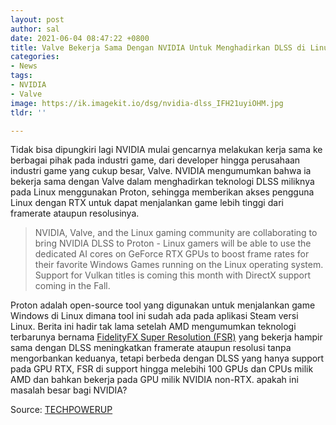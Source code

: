 ```yaml
---
layout: post
author: sal
date: 2021-06-04 08:47:22 +0800
title: Valve Bekerja Sama Dengan NVIDIA Untuk Menghadirkan DLSS di Linux
categories:
- News
tags:
- NVIDIA
- Valve
image: https://ik.imagekit.io/dsg/nvidia-dlss_IFH21uyiOHM.jpg
tldr: ''

---
```

Tidak bisa dipungkiri lagi NVIDIA mulai gencarnya melakukan kerja sama ke berbagai pihak pada industri game, dari developer hingga perusahaan industri game yang cukup besar, Valve. NVIDIA mengumumkan bahwa ia bekerja sama dengan Valve dalam menghadirkan teknologi DLSS miliknya pada Linux menggunakan Proton, sehingga memberikan akses pengguna Linux dengan RTX untuk dapat menjalankan game lebih tinggi dari framerate ataupun resolusinya.

> NVIDIA, Valve, and the Linux gaming community are collaborating to bring NVIDIA DLSS to Proton - Linux gamers will be able to use the dedicated AI cores on GeForce RTX GPUs to boost frame rates for their favorite Windows Games running on the Linux operating system. Support for Vulkan titles is coming this month with DirectX support coming in the Fall.

Proton adalah open-source tool yang digunakan untuk menjalankan game Windows di Linux dimana tool ini sudah ada pada aplikasi Steam versi Linux. Berita ini hadir tak lama setelah AMD mengumumkan teknologi terbarunya bernama [FidelityFX Super Resolution (FSR)](https://disekitargame.com/amd-mengumumkan-fidelityfx-super-resolotion-fsr-rival-dlss/) yang bekerja hampir sama dengan DLSS meningkatkan framerate ataupun resolusi tanpa mengorbankan keduanya, tetapi berbeda dengan DLSS yang hanya support pada GPU RTX, FSR di support hingga melebihi 100 GPUs dan CPUs milik AMD dan bahkan bekerja pada GPU milik NVIDIA non-RTX. apakah ini masalah besar bagi NVIDIA?

Source: [TECHPOWERUP](https://www.techpowerup.com/282923/valve-working-with-nvidia-to-bring-dlss-support-to-linux-through-proton)